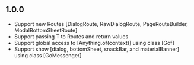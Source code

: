 ## 1.0.0

* Support new Routes [DialogRoute, RawDialogRoute, PageRouteBuilder, ModalBottomSheetRoute]
* Support passing T to Routes and return values
* Support global access to [Anything.of(context)] using class [Gof]
* Support show [dialog, bottomSheet, snackBar, and materialBanner] using class [GoMessenger]
